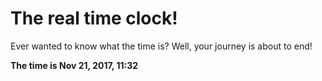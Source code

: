 # The real time clock!

Ever wanted to know what the time is? Well, your journey is about to end!

**The time is Nov 21, 2017, 11:32**